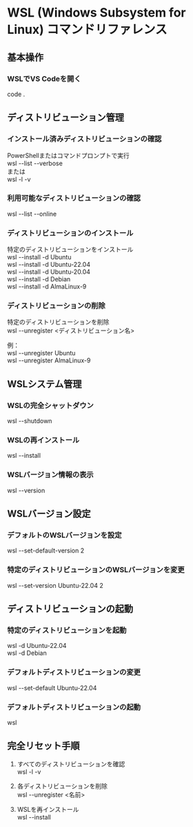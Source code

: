 # WSL (Windows Subsystem for Linux) コマンドリファレンス

## 基本操作

### WSLでVS Codeを開く
code .

## ディストリビューション管理

### インストール済みディストリビューションの確認
PowerShellまたはコマンドプロンプトで実行  
wsl --list --verbose  
または  
wsl -l -v

### 利用可能なディストリビューションの確認
wsl --list --online

### ディストリビューションのインストール
特定のディストリビューションをインストール  
wsl --install -d Ubuntu  
wsl --install -d Ubuntu-22.04  
wsl --install -d Ubuntu-20.04  
wsl --install -d Debian  
wsl --install -d AlmaLinux-9

### ディストリビューションの削除
特定のディストリビューションを削除  
wsl --unregister <ディストリビューション名>

例：  
wsl --unregister Ubuntu  
wsl --unregister AlmaLinux-9

## WSLシステム管理

### WSLの完全シャットダウン
wsl --shutdown

### WSLの再インストール
wsl --install

### WSLバージョン情報の表示
wsl --version

## WSLバージョン設定

### デフォルトのWSLバージョンを設定
wsl --set-default-version 2

### 特定のディストリビューションのWSLバージョンを変更
wsl --set-version Ubuntu-22.04 2

## ディストリビューションの起動

### 特定のディストリビューションを起動
wsl -d Ubuntu-22.04  
wsl -d Debian

### デフォルトディストリビューションの変更
wsl --set-default Ubuntu-22.04

### デフォルトディストリビューションの起動
wsl

## 完全リセット手順

1. すべてのディストリビューションを確認  
   wsl -l -v

2. 各ディストリビューションを削除  
   wsl --unregister <名前>

3. WSLを再インストール  
   wsl --install